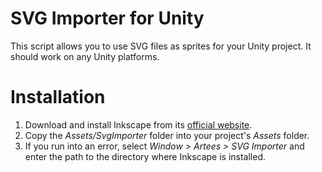 # SVG Importer for Unity
This script allows you to use SVG files as sprites for your Unity project. It should work on any Unity platforms.

# Installation
1. Download and install Inkscape from its [official website](https://inkscape.org/).
2. Copy the *Assets/SvgImporter* folder into your project's *Assets* folder.
3. If you run into an error, select *Window > Artees > SVG Importer* and enter the path to the directory where Inkscape is installed.
